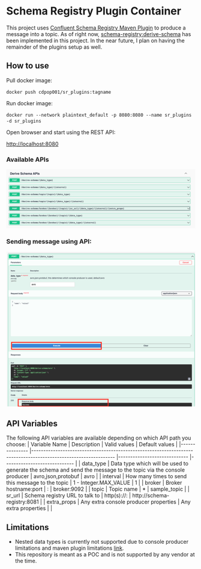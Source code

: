 # Schema Registry Plugin Container

This project uses [Confluent Schema Registry Maven Plugin](https://docs.confluent.io/platform/current/schema-registry/develop/maven-plugin.html#sr-maven-plugin) to produce a message into a topic. As of right now, [schema-registry:derive-schema](https://docs.confluent.io/platform/current/schema-registry/develop/maven-plugin.html#schema-registry-derive-schema) has been implemented in this project. In the near future, I plan on having the remainder of the plugins setup as well. 

## How to use

Pull docker image:

```
docker push cdpop001/sr_plugins:tagname
```

Run docker image:
```
docker run --network plaintext_default -p 8080:8080 --name sr_plugins -d sr_plugins
```

Open browser and start using the REST API:

[http://localhost:8080](http://localhost:8080)

### Available APIs
![APIs](images/api.png)

### Sending message using API:
![successful request](images/success.png)

## API Variables


The following API variables are available depending on which API path you choose:
| Variable Name 	| Description                                                                                                    	| Valid values                	| Default values              	|
|---------------	|----------------------------------------------------------------------------------------------------------------	|-----------------------------	|-----------------------------	|
| data_type     	| Data type which will be used to generate the schema and send the message to the topic via the console producer 	| avro,json,protobuf          	| avro                        	|
| interval      	| How many times to send this message to the topic                                                               	| 1 - Integer.MAX_VALUE         	| 1                           	|
| broker        	| Broker hostname:port                                                                                           	| <hostname>:<port>           	| broker:9092                 	|
| topic         	| Topic name                                                                                                     	| *                           	| sample_topic                	|
| sr_url        	| Schema registry URL to talk to                                                                                 	| http(s)://<hostname>:<port> 	| http://schema-registry:8081 	|
| extra_props   	| Any extra console producer properties                                                                          	| Any extra properties        	|                             	|


## Limitations
- Nested data types is currently not supported due to console producer limitations and maven plugin limitations [link](https://docs.confluent.io/platform/current/schema-registry/develop/maven-plugin.html#primitive-data-types-mapping).
- This repository is meant as a POC and is not supported by any vendor at the time. 